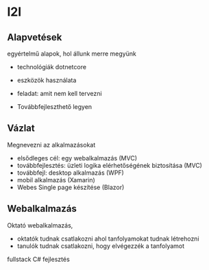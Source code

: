 # l2l

## Alapvetések
egyértelmű alapok, hol állunk merre megyünk


- technológiák
dotnetcore

- eszközök használata

- feladat: amit nem kell tervezni

- Továbbfejleszthető legyen

## Vázlat
Megnevezni az alkalmazásokat

- elsődleges cél: egy webalkalmazás (MVC)
- továbbfejlesztés: üzleti logika elérhetőségének biztosítása (MVC)
- továbbfejl: desktop alkalmazás (WPF)
- mobil alkalmazás (Xamarin)
- Webes Single page készítése (Blazor)

## Webalkalmazás 
Oktató webalkalmazás, 
- oktatók tudnak csatlakozni ahol tanfolyamokat tudnak létrehozni 
- tanulók tudnak csatlakozni, hogy elvégezzék a tanfolyamot

fullstack C# fejlesztés




